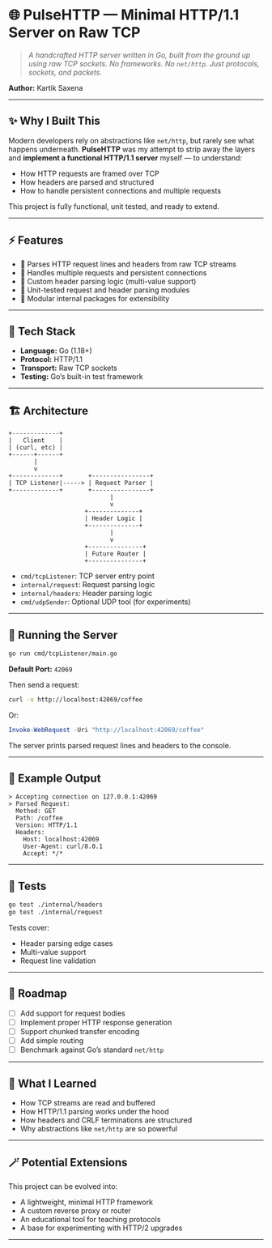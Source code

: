 # 🌐 PulseHTTP — Minimal HTTP/1.1 Server on Raw TCP
> *A handcrafted HTTP server written in Go, built from the ground up using raw TCP sockets. No frameworks. No `net/http`. Just protocols, sockets, and packets.*

**Author:** Kartik Saxena

---

## ✨ Why I Built This

Modern developers rely on abstractions like `net/http`, but rarely see what happens underneath.
**PulseHTTP** was my attempt to strip away the layers and **implement a functional HTTP/1.1 server** myself — to understand:

* How HTTP requests are framed over TCP
* How headers are parsed and structured
* How to handle persistent connections and multiple requests

This project is fully functional, unit tested, and ready to extend.

---

## ⚡ Features

* 🧾 Parses HTTP request lines and headers from raw TCP streams
* 🔁 Handles multiple requests and persistent connections
* 🧠 Custom header parsing logic (multi-value support)
* 🧪 Unit-tested request and header parsing modules
* 🧭 Modular internal packages for extensibility

---

## 🧰 Tech Stack

* **Language:** Go (1.18+)
* **Protocol:** HTTP/1.1
* **Transport:** Raw TCP sockets
* **Testing:** Go’s built-in test framework

---

## 🏗️ Architecture

```
+-------------+
|   Client    |
| (curl, etc) |
+------+------+
       |
       v
+-------------+       +----------------+
| TCP Listener|-----> | Request Parser |
+-------------+       +----------------+
                            |
                            v
                     +--------------+
                     | Header Logic |
                     +--------------+
                            |
                            v
                     +---------------+
                     | Future Router |
                     +---------------+
```

* `cmd/tcpListener`: TCP server entry point
* `internal/request`: Request parsing logic
* `internal/headers`: Header parsing logic
* `cmd/udpSender`: Optional UDP tool (for experiments)

---

## 🧪 Running the Server

```bash
go run cmd/tcpListener/main.go
```

**Default Port:** `42069`

Then send a request:

```bash
curl -v http://localhost:42069/coffee
```

Or:

```powershell
Invoke-WebRequest -Uri "http://localhost:42069/coffee"
```

The server prints parsed request lines and headers to the console.

---

## 🧠 Example Output

```
> Accepting connection on 127.0.0.1:42069
> Parsed Request:
  Method: GET
  Path: /coffee
  Version: HTTP/1.1
  Headers:
    Host: localhost:42069
    User-Agent: curl/8.0.1
    Accept: */*
```

---

## 🧪 Tests

```bash
go test ./internal/headers
go test ./internal/request
```

Tests cover:

* Header parsing edge cases
* Multi-value support
* Request line validation

---

## 🧭 Roadmap

* [ ] Add support for request bodies
* [ ] Implement proper HTTP response generation
* [ ] Support chunked transfer encoding
* [ ] Add simple routing
* [ ] Benchmark against Go’s standard `net/http`

---

## 🌱 What I Learned

* How TCP streams are read and buffered
* How HTTP/1.1 parsing works under the hood
* How headers and CRLF terminations are structured
* Why abstractions like `net/http` are so powerful

---

## 🪄 Potential Extensions

This project can be evolved into:

* A lightweight, minimal HTTP framework
* A custom reverse proxy or router
* An educational tool for teaching protocols
* A base for experimenting with HTTP/2 upgrades

---
